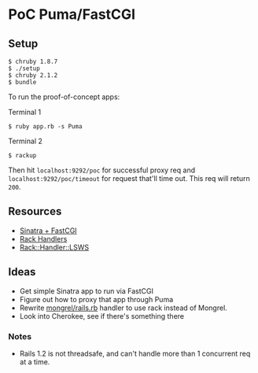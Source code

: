 # PoC Puma/FastCGI

## Setup

```
$ chruby 1.8.7
$ ./setup
$ chruby 2.1.2
$ bundle
```

To run the proof-of-concept apps:

Terminal 1
```
$ ruby app.rb -s Puma
```
Terminal 2
```
$ rackup
```

Then hit `localhost:9292/poc` for successful proxy req and
`localhost:9292/poc/timeout` for request that'll time out.
This req will return `200`.

## Resources

* [Sinatra + FastCGI](http://recipes.sinatrarb.com/p/deployment/fastcgi)
* [Rack Handlers](https://github.com/rack/rack/tree/master/lib/rack/handler)
* [Rack::Handler::LSWS](http://www.rubydoc.info/github/rack/rack/Rack/Handler/LSWS)

## Ideas

* Get simple Sinatra app to run via FastCGI
* Figure out how to proxy that app through Puma
* Rewrite [mongrel/rails.rb](https://github.com/mongrel/mongrel/blob/master/lib/mongrel/rails.rb)
  handler to use rack instead of Mongrel.
* Look into Cherokee, see if there's something there

### Notes

* Rails 1.2 is not threadsafe, and can't handle more than 1 concurrent req
  at a time.

